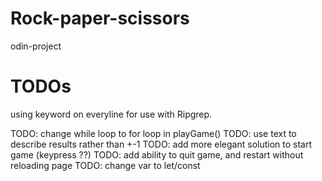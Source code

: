 # Rock-paper-scissors

odin-project

# TODOs

using keyword on everyline for use with Ripgrep.

TODO: change while loop to for loop in playGame()
TODO: use text to describe results rather than +-1
TODO: add more elegant solution to start game (keypress ??)
TODO: add ability to quit game, and restart without reloading page
TODO: change var to let/const
